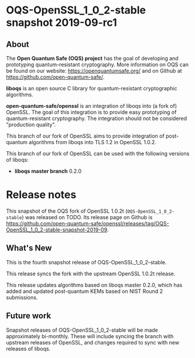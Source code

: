 OQS-OpenSSL\_1\_0\_2-stable snapshot 2019-09-rc1
============================================

About
-----

The **Open Quantum Safe (OQS) project** has the goal of developing and prototyping quantum-resistant cryptography.  More information on OQS can be found on our website: https://openquantumsafe.org/ and on Github at https://github.com/open-quantum-safe/.  

**liboqs** is an open source C library for quantum-resistant cryptographic algorithms.  

**open-quantum-safe/openssl** is an integration of liboqs into (a fork of) OpenSSL.  The goal of this integration is to provide easy prototyping of quantum-resistant cryptography.  The integration should not be considered "production quality".

This branch of our fork of OpenSSL aims to provide integration of post-quantum algorithms from liboqs into TLS 1.2 in OpenSSL 1.0.2.

This branch of our fork of OpenSSL can be used with the following versions of liboqs:

- **liboqs master branch** 0.2.0

Release notes
=============

This snapshot of the OQS fork of OpenSSL 1.0.2t (`OQS-OpenSSL_1_0_2-stable`) was released on TODO.  Its release page on Github is https://github.com/open-quantum-safe/openssl/releases/tag/OQS-OpenSSL_1_0_2-stable-snapshot-2019-09.

What's New
----------

This is the fourth snapshot release of OQS-OpenSSL\_1\_0\_2-stable.

This release syncs the fork with the upstream OpenSSL 1.0.2t release.

This release updates algorithms based on liboqs master 0.2.0, which has added and updated post-quantum KEMs based on NIST Round 2 submissions.

Future work
-----------

Snapshot releases of OQS-OpenSSL\_1\_0\_2-stable will be made approximately bi-monthly.  These will include syncing the branch with upstream releases of OpenSSL, and changes required to sync with new releases of liboqs.
